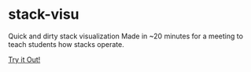 # stack-visu
Quick and dirty stack visualization
Made in ~20 minutes for a meeting to teach students how stacks operate.

[Try it Out!](https://stack-visu.vercel.app)
